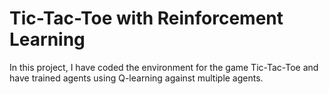 # Tic-Tac-Toe with Reinforcement Learning


In this project, I have coded the environment for the game Tic-Tac-Toe and have trained agents using Q-learning against multiple agents.